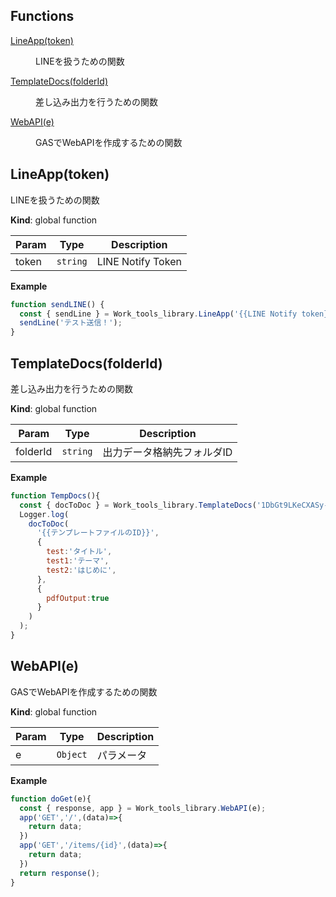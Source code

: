 ## Functions

<dl>
<dt><a href="#LineApp">LineApp(token)</a></dt>
<dd><p>LINEを扱うための関数</p>
</dd>
<dt><a href="#TemplateDocs">TemplateDocs(folderId)</a></dt>
<dd><p>差し込み出力を行うための関数</p>
</dd>
<dt><a href="#WebAPI">WebAPI(e)</a></dt>
<dd><p>GASでWebAPIを作成するための関数</p>
</dd>
</dl>

<a name="LineApp"></a>

## LineApp(token)
LINEを扱うための関数

**Kind**: global function  

| Param | Type | Description |
| --- | --- | --- |
| token | <code>string</code> | LINE Notify Token |

**Example**  
```js
function sendLINE() {
  const { sendLine } = Work_tools_library.LineApp('{{LINE Notify token}}');
  sendLine('テスト送信！');
}
```
<a name="TemplateDocs"></a>

## TemplateDocs(folderId)
差し込み出力を行うための関数

**Kind**: global function  

| Param | Type | Description |
| --- | --- | --- |
| folderId | <code>string</code> | 出力データ格納先フォルダID |

**Example**  
```js
function TempDocs(){
  const { docToDoc } = Work_tools_library.TemplateDocs('1DbGt9LKeCXASy-ZO0w57_DpHiTuYB7dc');
  Logger.log(
    docToDoc(
      '{{テンプレートファイルのID}}',
      {
        test:'タイトル',
        test1:'テーマ',
        test2:'はじめに',
      },
      {
        pdfOutput:true
      }
    )
  );
}
```
<a name="WebAPI"></a>

## WebAPI(e)
GASでWebAPIを作成するための関数

**Kind**: global function  

| Param | Type | Description |
| --- | --- | --- |
| e | <code>Object</code> | パラメータ |

**Example**  
```js
function doGet(e){
  const { response, app } = Work_tools_library.WebAPI(e);
  app('GET','/',(data)=>{
    return data;
  })
  app('GET','/items/{id}',(data)=>{
    return data;
  })
  return response();
}
```
